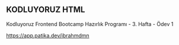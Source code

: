 ## KODLUYORUZ HTML
Kodluyoruz Frontend Bootcamp Hazırlık Programı - 3. Hafta - Ödev 1 

https://app.patika.dev/ibrahmdmn


